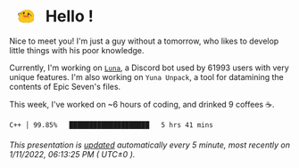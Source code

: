 <h1>   <img src="./spoink.gif" style="vertical-align:middle;" width="30px">   Hello ! </h1>

Nice to meet you! I'm just a guy without a tomorrow, who likes to develop little things with his poor knowledge.

Currently, I'm working on <a href='https://github.com/Asgarrrr/Luna'>`Luna`</a>, a Discord bot used by 61993 users with very unique features. I'm also working on `Yuna Unpack`, a tool for datamining the contents of Epic Seven's files.

This week, I've worked on ~6 hours of coding, and drinked 9 coffees ☕.

```
C++ │ 99.85%   ████████████████████   5 hrs 41 mins
```

###### This presentation is [updated](https://github.com/Asgarrrr) automatically every 5 minute, most recently on 1/11/2022, 06:13:25 PM ( UTC±0 ).